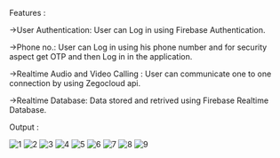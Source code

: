 Features :

->User Authentication: User can Log in using Firebase Authentication.

->Phone no.: User can Log in using his phone number and for security aspect get OTP and then Log in in the application.

->Realtime Audio and Video Calling : User can communicate one to one connection by using Zegocloud api.

->Realtime Database: Data stored and retrived using Firebase Realtime Database.

Output :

![1](https://github.com/user-attachments/assets/894d4e84-055d-4a67-b572-920a76c03adc)
![2](https://github.com/user-attachments/assets/51c58dce-8188-4d08-acce-656ac9a00edc)
![3](https://github.com/user-attachments/assets/4e917049-0a30-4c93-9971-29575bb16d09)
![4](https://github.com/user-attachments/assets/35bf3efe-c014-4335-8fba-4742b53d755b)
![5](https://github.com/user-attachments/assets/61094b3c-03d3-49c2-80d7-6d10a4df5b2d)
![6](https://github.com/user-attachments/assets/108dd909-9b07-4da3-a808-3aa7e55e628a)
![7](https://github.com/user-attachments/assets/43d0fb21-3387-4d52-aabf-7a9a02448ba8)
![8](https://github.com/user-attachments/assets/1904a404-40ea-4a6d-ba13-0138e4c95023)
![9](https://github.com/user-attachments/assets/ad8a46e6-5cdd-4318-ba72-fe1d0516394b)
